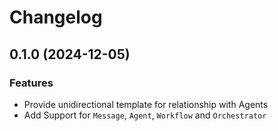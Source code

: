 # Changelog

## 0.1.0 (2024-12-05)

### Features
- Provide unidirectional template for relationship with Agents
- Add Support for `Message`, `Agent`, `Workflow` and `Orchestrator`